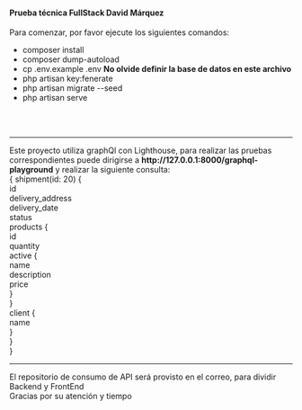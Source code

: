 <h4>Prueba técnica FullStack David Márquez</h4>

Para comenzar, por favor ejecute los siguientes comandos: <br />
<ul>
    <li>composer install</li>
    <li>composer dump-autoload</li>
    <li>cp .env.example .env <strong>No olvide definir la base de datos en este archivo</strong></li>
    <li>php artisan key:fenerate</li>
    <li>php artisan migrate --seed</li>
    <li>php artisan serve</li>
</ul>
<br />
<br />
<hr />
Este proyecto utiliza graphQl con Lighthouse, para realizar las pruebas correspondientes puede dirigirse a <strong>http://127.0.0.1:8000/graphql-playground</strong> y realizar la siguiente consulta: <br />
{
  shipment(id: 20) {<br />
    id<br />
    delivery_address<br />
    delivery_date<br />
    status<br />
    products {<br />
      id<br />
      quantity<br />
      active {<br />
        name<br />
        description<br />
        price<br />
      }<br />
    }<br />
    client {<br />
      name<br />
    }<br />
  }<br />
}<br />
<hr />
El repositorio de consumo de API será provisto en el correo, para dividir Backend y FrontEnd<br />
Gracias por su atención y tiempo